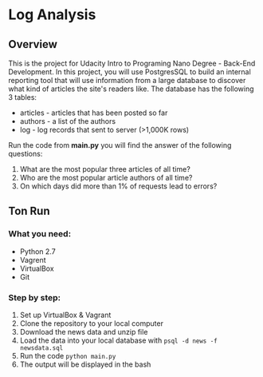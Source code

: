 # Log Analysis

## Overview
This is the project for Udacity Intro to Programing Nano Degree - Back-End Development. In this project, you will use PostgresSQL to 
build an internal reporting tool that will use information from a large database to discover what kind of articles the site's readers like.
The database has the following 3 tables:

* articles - articles that has been posted so far
* authors - a list of the authors
* log - log records that sent to server (>1,000K rows)

Run the code from **main.py** you will find the answer of the following questions:

1. What are the most popular three articles of all time?
2. Who are the most popular article authors of all time?
3. On which days did more than 1% of requests lead to errors?

## Ton Run
### What you need:
* Python 2.7
* Vagrent
* VirtualBox
* Git

### Step by step:
1. Set up VirtualBox & Vagrant
2. Clone the repository to your local computer
3. Download the news data and unzip file
4. Load the data into your local database with `psql -d news -f newsdata.sql`
5. Run the code `python main.py`
6. The output will be displayed in the bash
